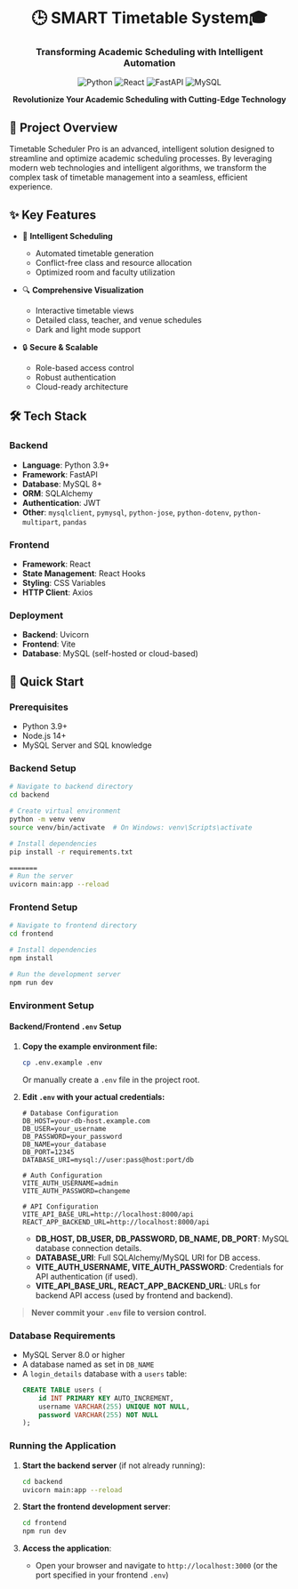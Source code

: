 <div align="center">
  
  # 🕒 SMART Timetable System🎓

  ### Transforming Academic Scheduling with Intelligent Automation

  ![Python](https://img.shields.io/badge/Python-3.9+-blue?style=for-the-badge&logo=python)
  ![React](https://img.shields.io/badge/React-17+-61DAFB?style=for-the-badge&logo=react)
  ![FastAPI](https://img.shields.io/badge/FastAPI-0.68+-009688?style=for-the-badge&logo=fastapi)
  ![MySQL](https://img.shields.io/badge/MySQL-8+-4479A1?style=for-the-badge&logo=mysql)

  **Revolutionize Your Academic Scheduling with Cutting-Edge Technology**
</div>

## 🌟 Project Overview

Timetable Scheduler Pro is an advanced, intelligent solution designed to streamline and optimize academic scheduling processes. By leveraging modern web technologies and intelligent algorithms, we transform the complex task of timetable management into a seamless, efficient experience.

## ✨ Key Features

- 🚀 **Intelligent Scheduling**
  - Automated timetable generation
  - Conflict-free class and resource allocation
  - Optimized room and faculty utilization

- 🔍 **Comprehensive Visualization**
  - Interactive timetable views
  - Detailed class, teacher, and venue schedules
  - Dark and light mode support

- 🔒 **Secure & Scalable**
  - Role-based access control
  - Robust authentication
  - Cloud-ready architecture

## 🛠 Tech Stack

### Backend
- **Language**: Python 3.9+
- **Framework**: FastAPI
- **Database**: MySQL 8+
- **ORM**: SQLAlchemy
- **Authentication**: JWT
- **Other**: `mysqlclient`, `pymysql`, `python-jose`, `python-dotenv`, `python-multipart`, `pandas`

### Frontend
- **Framework**: React
- **State Management**: React Hooks
- **Styling**: CSS Variables
- **HTTP Client**: Axios

### Deployment
- **Backend**: Uvicorn
- **Frontend**: Vite
- **Database**: MySQL (self-hosted or cloud-based)

## 🚀 Quick Start

### Prerequisites
- Python 3.9+
- Node.js 14+
- MySQL Server and SQL knowledge

### Backend Setup
```bash
# Navigate to backend directory
cd backend

# Create virtual environment
python -m venv venv
source venv/bin/activate  # On Windows: venv\Scripts\activate

# Install dependencies
pip install -r requirements.txt

=======
# Run the server 
uvicorn main:app --reload
```

### Frontend Setup
```bash
# Navigate to frontend directory
cd frontend

# Install dependencies
npm install

# Run the development server
npm run dev
```

### Environment Setup

#### Backend/Frontend `.env` Setup

1. **Copy the example environment file:**
   ```bash
   cp .env.example .env
   ```
   Or manually create a `.env` file in the project root.

2. **Edit `.env` with your actual credentials:**
   ```env
   # Database Configuration
   DB_HOST=your-db-host.example.com
   DB_USER=your_username
   DB_PASSWORD=your_password
   DB_NAME=your_database
   DB_PORT=12345
   DATABASE_URI=mysql://user:pass@host:port/db

   # Auth Configuration
   VITE_AUTH_USERNAME=admin
   VITE_AUTH_PASSWORD=changeme

   # API Configuration
   VITE_API_BASE_URL=http://localhost:8000/api
   REACT_APP_BACKEND_URL=http://localhost:8000/api
   ```

   - **DB_HOST, DB_USER, DB_PASSWORD, DB_NAME, DB_PORT**: MySQL database connection details.
   - **DATABASE_URI**: Full SQLAlchemy/MySQL URI for DB access.
   - **VITE_AUTH_USERNAME, VITE_AUTH_PASSWORD**: Credentials for API authentication (if used).
   - **VITE_API_BASE_URL, REACT_APP_BACKEND_URL**: URLs for backend API access (used by frontend and backend).

> **Never commit your `.env` file to version control.**

### Database Requirements

- MySQL Server 8.0 or higher
- A database named as set in `DB_NAME`
- A `login_details` database with a `users` table:
  ```sql
  CREATE TABLE users (
      id INT PRIMARY KEY AUTO_INCREMENT,
      username VARCHAR(255) UNIQUE NOT NULL,
      password VARCHAR(255) NOT NULL
  );
  ```

### Running the Application

1. **Start the backend server** (if not already running):
   ```bash
   cd backend
   uvicorn main:app --reload
   ```

2. **Start the frontend development server**:
   ```bash
   cd frontend
   npm run dev
   ```

3. **Access the application**:
   - Open your browser and navigate to `http://localhost:3000` (or the port specified in your frontend `.env`)
